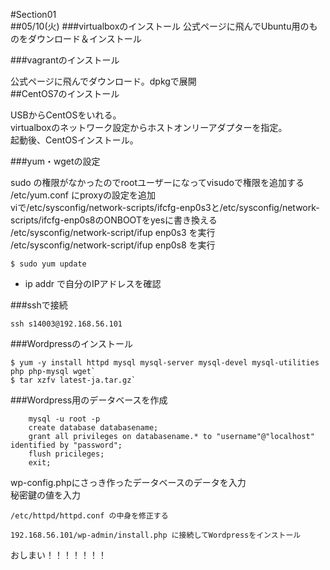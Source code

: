 #Section01	
##05/10(火)
###virtualboxのインストール
公式ページに飛んでUbuntu用のものをダウンロード＆インストール

###vagrantのインストール

公式ページに飛んでダウンロード。dpkgで展開  
##CentOS7のインストール  

USBからCentOSをいれる。  
virtualboxのネットワーク設定からホストオンリーアダプターを指定。  
起動後、CentOSインストール。  

###yum・wgetの設定

sudo の権限がなかったのでrootユーザーになってvisudoで権限を追加する  
/etc/yum.conf にproxyの設定を追加  
viで/etc/sysconfig/network-scripts/ifcfg-enp0s3と/etc/sysconfig/network-scripts/ifcfg-enp0s8のONBOOTをyesに書き換える  
/etc/sysconfig/network-script/ifup enp0s3 を実行  
/etc/sysconfig/network-script/ifup enp0s8 を実行  

	$ sudo yum update    

* ip addr で自分のIPアドレスを確認  

###sshで接続  

	ssh s14003@192.168.56.101  

###Wordpressのインストール  

	$ yum -y install httpd mysql mysql-server mysql-devel mysql-utilities php php-mysql wget`  
	$ tar xzfv latest-ja.tar.gz`  

###Wordpress用のデータベースを作成  

``` mysql
	mysql -u root -p  
	create database databasename;
	grant all privileges on databasename.* to "username"@"localhost" identified by "password";
	flush pricileges;
	exit;
```

wp-config.phpにさっき作ったデータベースのデータを入力  
秘密鍵の値を入力  

	/etc/httpd/httpd.conf の中身を修正する  

	192.168.56.101/wp-admin/install.php に接続してWordpressをインストール

おしまい！！！！！！！